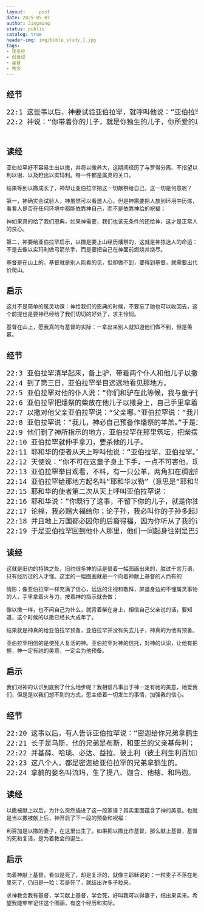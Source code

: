 ```yaml
---
layout:     post
date: 2025-05-07
author: Jingming
status: public
catalog: true
header-img: img/bible_study_1.jpg
tags:
- 读圣经
- 创世纪
- 基督
- 教会
---
```


## 经节

<pre style="font-size: 18px;">
22:1 这些事以后，神要试验亚伯拉罕，就呼叫他说：“亚伯拉罕。”他说：“我在这里。”
22:2 神说：“你带着你的儿子，就是你独生的儿子，你所爱的以撒，往摩利亚地去，在我所要指示你的山上，把他献为燔祭。”

</pre>

## 读经

亚伯拉罕好不容易生出以撒，并将以撒养大，这期间经历了与罗得分离、不指望以利以谢、以及赶出以实玛利。每一件都是属灵的关口。

结果等到以撒成长了，神却让亚伯拉罕把这一切献祭给自己，这一切是何意呢？

第一，神确实会试验人，神虽然可以看透人心，但是神需要把人放到环境中历炼，看看人是否在任何环境中都能依靠神自己，而不是依靠神给的祝福；

神如果真的给了我们恩典，如果神需要，我们也该无条件的还给神，这才是正常人的良心。

第二，神要给亚伯拉罕启示，以撒是要上山经历燔祭的，这就是神拣选人的命运：不是去像以实玛利做弓箭杀手，而是要把自己在神面前燃烧并烧尽。

基督是在山上的。基督就是别人能看的见，但却做不到，要得到基督，就需要出代价爬山。

## 启示

这并不是简单的属灵功课：神给我们的恩典的时候，不要忘了祂也可以收回去，这个前提也是要神已经给了我们切切的好处了，求主怜悯。

基督在山上，愿我真的有基督的实际：一拿出来别人就知道他们做不到，但是羡慕。

## 经节

<pre style="font-size: 18px;">
22:3 亚伯拉罕清早起来，备上驴，带着两个仆人和他儿子以撒，也劈好了燔祭的柴，就起身往神所指示他的地方去了。
22:4 到了第三日，亚伯拉罕举目远远地看见那地方。
22:5 亚伯拉罕对他的仆人说：“你们和驴在此等候，我与童子往那里去拜一拜，就回到你们这里来。”
22:6 亚伯拉罕把燔祭的柴放在他儿子以撒身上，自己手里拿着火与刀。于是二人同行。
22:7 以撒对他父亲亚伯拉罕说：“父亲哪。”亚伯拉罕说：“我儿，我在这里。”以撒说：“请看，火与柴都有了，但燔祭的羊羔在哪里呢？”
22:8 亚伯拉罕说：“我儿，神必自己预备作燔祭的羊羔。”于是二人同行。
22:9 他们到了神所指示的地方，亚伯拉罕在那里筑坛，把柴摆好，捆绑他的儿子以撒，放在坛的柴上。
22:10 亚伯拉罕就伸手拿刀，要杀他的儿子。
22:11 耶和华的使者从天上呼叫他说：“亚伯拉罕，亚伯拉罕。”他说：“我在这里。”
22:12 天使说：“你不可在这童子身上下手，一点不可害他。现在我知道你是敬畏神的了，因为你没有将你的儿子，就是你独生的儿子，留下不给我。”
22:13 亚伯拉罕举目观看，不料，有一只公羊，两角扣在稠密的小树中。亚伯拉罕就取了那只公羊来，献为燔祭，代替他的儿子。
22:14 亚伯拉罕给那地方起名叫“耶和华以勒”（意思是“耶和华必预备”），直到今日人还说：“在耶和华的山上必有预备。”
22:15 耶和华的使者第二次从天上呼叫亚伯拉罕说：
22:16 耶和华说：“你既行了这事，不留下你的儿子，就是你独生的儿子，我便指着自己起誓说：
22:17 论福，我必赐大福给你；论子孙，我必叫你的子孙多起来，如同天上的星、海边的沙。你子孙必得着仇敌的城门。
22:18 并且地上万国都必因你的后裔得福，因为你听从了我的话。”
22:19 于是亚伯拉罕回到他仆人那里，他们一同起身往别是巴去，亚伯拉罕就住在别是巴。
</pre>

## 读经

这就是旧约的特殊之处，旧约很多神的话是借着一幅图画出来的，胜过千言万语，只有经历过的人才懂。这里的一幅图画就是一个向着神献上基督的人而有的

情形：像亚伯拉罕一样充满了信心，远远的注视和敬拜，屏退身边的不懂属灵事物的人，手里拿着火与刀，按着神的指示就去做；

像以撒一样，也不问自己为什么，就背着柴在身上，相信自己父亲说的话，要知道，这个时候的以撒已经长大成年了。

结果就是神真的给亚伯拉罕预备，亚伯拉罕并没有失去儿子，神真的为他有预备。

亚伯拉罕相信的是使死人复活的神。亚伯拉罕对神的信托，对神的认识，让他有把握，神一定有祂的美意，一定会为他预备。

## 启示

我们对神的认识到底到了什么地步呢？我相信凡事出于神一定有祂的美意，祂爱我们，但是是以我们想不到的方式，愿主借着一切发生的事情，加强我的信心。

## 经节

<pre style="font-size: 18px;">
22:20 这事以后，有人告诉亚伯拉罕说：“密迦给你兄弟拿鹤生了几个儿子——”
22:21 长子是乌斯，他的兄弟是布斯，和亚兰的父亲基母利；
22:22 并基薛、哈琐、必达、益拉、彼土利（彼土利生利百加）；
22:23 这八个人，都是密迦给亚伯拉罕的兄弟拿鹤生的。
22:24 拿鹤的妾名叫流玛，生了提八、迦含、他辖、和玛迦。
</pre>

## 读经

以撒被献上以后，为什么突然插进了这一段家谱？其实里面蕴含了神的美意。也就是当以撒被献上后，神开启了下一段的预备和祝福：

利百加是以撒的妻子，在这里出生了。如果把以撒比作基督，那么献上基督，基督的死和复活，是为着教会的诞生。

## 启示

向着神献上基督，看似是死了，却是复活的，就像主耶稣说的：一粒麦子不落在地里死了，仍旧是一粒；若是死了，就结出许多子粒来。

求神教会我有基督，学习献上基督，学会死，好叫我可以得妻子，结出果实来。希望我能牢牢记住这个图画，有这个经历和实际。